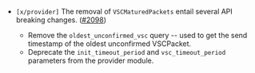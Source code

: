 - `[x/provider]` The removal of `VSCMaturedPackets` entail several API breaking changes.
  ([\#2098](https://github.com/Roc8Trppn/interchain-security/pull/2098))

  - Remove the `oldest_unconfirmed_vsc` query -- used to get
    the send timestamp of the oldest unconfirmed VSCPacket.
  - Deprecate the `init_timeout_period` and `vsc_timeout_period` parameters
    from the provider module.
